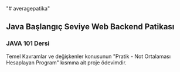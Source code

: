 "# averagepatika" 
## Java Başlangıç Seviye Web Backend Patikası
### JAVA 101 Dersi
Temel Kavramlar ve değişkenler konusunun "Pratik - Not Ortalaması Hesaplayan Program" kısmına ait proje ödevimdir.

